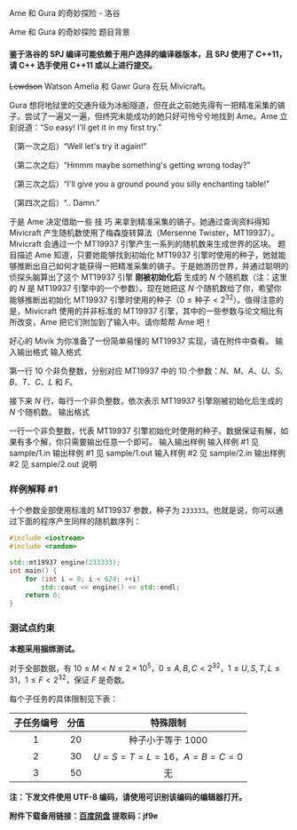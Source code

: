 



Ame 和 Gura 的奇妙探险 - 洛谷














Ame 和 Gura 的奇妙探险
题目背景

#### 鉴于洛谷的 SPJ 编译可能依赖于用户选择的编译器版本，且 SPJ 使用了 C++11，请 C++ 选手使用 C++11 或以上进行提交。

~~Lewdson~~ Watson Amelia 和 Gawr Gura 在玩 Mivicraft。

Gura 想将地狱里的交通升级为冰船隧道，但在此之前她先得有一把精准采集的镐子。尝试了一遍又一遍，但终究未能成功的她只好可怜兮兮地找到 Ame。Ame 立刻说道：“So easy! I'll get it in my first try.”

（第一次之后）“Well let's try it again!”

（第二次之后）“Hmmm maybe something's getting wrong today?”

（第三次之后）“I'll give you a ground pound you silly enchanting table!”

（第四次之后）“.. Damn.”

于是 Ame 决定借助一些 技 巧 来拿到精准采集的镐子。她通过查询资料得知 Mivicraft 产生随机数使用了梅森旋转算法（Mersenne Twister，MT19937）。Mivicraft 会通过一个 MT19937 引擎产生一系列的随机数来生成世界的区块。
题目描述
Ame 知道，只要她能够找到初始化 MT19937 引擎时使用的种子，她就能够推断出自己如何才能获得一把精准采集的镐子。于是她游历世界，并通过聪明的侦探头脑算出了这个 MT19937 引擎 **刚被初始化后** 生成的 $N$ 个随机数（注：这里的 $N$ 是 MT19937 引擎中的一个参数）。现在她把这 $N$ 个随机数给了你，希望你能够推断出初始化 MT19937 引擎时使用的种子（$0\le\text{种子}<2^{32}$）。值得注意的是，Mivicraft 使用的并非标准的 MT19937 引擎，其中的一些参数与论文相比有所改变，Ame 把它们附加到了输入中。请你帮帮 Ame 吧！

好心的 Mivik 为你准备了一份简单易懂的 MT19937 实现，请在附件中查看。
输入输出格式
输入格式

第一行 10 个非负整数，分别对应 MT19937 中的 10 个参数：$N$、$M$、$A$、$U$、$S$、$B$、$T$、$C$、$L$ 和 $F$。

接下来 $N$ 行，每行一个非负整数，依次表示 MT19937 引擎刚被初始化后生成的 $N$ 个随机数。
输出格式

一行一个非负整数，代表 MT19937 引擎初始化时使用的种子。数据保证有解，如果有多个解，你只需要输出任意一个即可。
输入输出样例
输入样例 #1
见 sample/1.in
输出样例 #1
见 sample/1.out
输入样例 #2
见 sample/2.in
输出样例 #2
见 sample/2.out
说明
### 样例解释 #1

十个参数全部使用标准的 MT19937 参数，种子为 `233333`。也就是说，你可以通过下面的程序产生同样的随机数序列：

```cpp
#include <iostream>
#include <random>

std::mt19937 engine(233333);
int main() {
	for (int i = 0; i < 624; ++i)
		std::cout << engine() << std::endl;
	return 0;
}
```

### 测试点约束

**本题采用捆绑测试。**

对于全部数据，有 $10\le M<N\le 2\times 10^5$，$0\le A,B,C<2^{32}$，$1\le U,S,T,L\le 31$，$1\le F<2^{32}$，保证 $F$ 是奇数。

每个子任务的具体限制见下表：

| 子任务编号 | 分值 | 特殊限制 |
|:-:|:-:|:-:|
| 1 | 20 | 种子小于等于 $1000$ |
| 2 | 30 | $U=S=T=L=16$，$A=B=C=0$ |
| 3 | 50 | 无 |

**注：下发文件使用 UTF-8 编码，请使用可识别该编码的编辑器打开。**

**附件下载备用链接：[百度网盘](https://pan.baidu.com/s/1ZJQfZK93Qw2lYrDHLQJh2Q) 提取码：jf9e**







